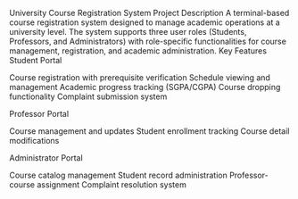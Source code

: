 University Course Registration System
Project Description
A terminal-based course registration system designed to manage academic operations at a university level. The system supports three user roles (Students, Professors, and Administrators) with role-specific functionalities for course management, registration, and academic administration.
Key Features
Student Portal

Course registration with prerequisite verification
Schedule viewing and management
Academic progress tracking (SGPA/CGPA)
Course dropping functionality
Complaint submission system

Professor Portal

Course management and updates
Student enrollment tracking
Course detail modifications

Administrator Portal

Course catalog management
Student record administration
Professor-course assignment
Complaint resolution system
